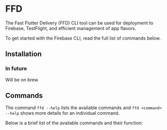 # FFD

The Fast Flutter Delivery (FFD) CLI tool can be used for deployment to Firebase, TestFlight, and efficient management of app flavors.

To get started with the Firebase CLI, read the full list of commands below.

## Installation

### In future

Will be on brew.

## Commands

The command `ffd --help` lists the available commands and `ffd <command> --help` shows more details for an individual command.

Below is a brief list of the available commands and their function:
